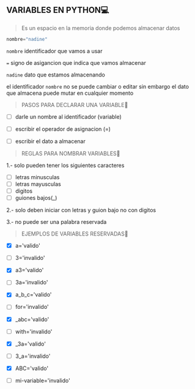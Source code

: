 ## VARIABLES EN PYTHON💻
>Es un espacio en la memoria donde podemos almacenar datos

```python
nombre="nadine"
```

`nombre` identificador que vamos a usar



`=` signo de asigancion que indica que vamos almacenar

`nadine` dato que estamos almacenando

el identificador `nombre` no se puede cambiar o editar sin embargo 
el dato que almacena puede 
mutar en cualquier momento

> PASOS PARA DECLARAR UNA VARIABLE📜

- [ ] darle un nombre al identificador (variable)

- [ ] escribir el operador  de asignacion (=)

- [ ] escribir el dato a almacenar

> REGLAS PARA NOMBRAR VARIABLES📌

  1.- solo pueden tener los siguientes caracteres 
- [ ] letras minusculas 
- [ ] letras mayusculas
- [ ] digitos 
- [ ] guiones bajos(_)
  
2.- solo deben iniciar con letras y guion bajo no con digitos

3.- no puede ser una palabra reservada

> EJEMPLOS DE VARIABLES RESERVADAS🎈

- [x] a='valido' 
- [ ] 3='invalido'  
       
- [x] a3='valido'         
- [ ] 3a='invalido'

- [x] a_b_c='valido'  
- [ ] for='invalido'

- [x] _abc='valido'  
- [ ] with='invalido'

- [x] _3a='valido'   
- [ ] 3_a='invalido'

- [x] ABC='valido'   
- [ ] mi-variable='invalido'